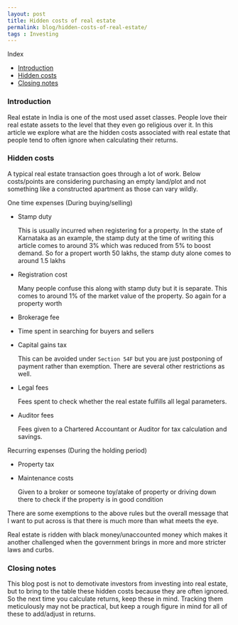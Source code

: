 ```yaml
---
layout: post
title: Hidden costs of real estate
permalink: blog/hidden-costs-of-real-estate/
tags : Investing
---
```



<i class="fa fa-list-ul fa-lg space-right"></i> Index

- [Introduction](#Introduction)
- [Hidden costs](#HiddenCosts)
- [Closing notes](#ClosingNotes)

<h3><b><a name = "Introduction" class="inter-header">Introduction</a></b></h3>

Real estate in India is one of the most used asset classes. People love their real estate assets to the level that they even go religious over it. In this article we explore what are the hidden costs associated with real estate that people tend to often ignore when calculating their returns.

<h3><b><a name = "HiddenCosts" class="inter-header">Hidden costs</a></b></h3>

A typical real estate transaction goes through a lot of work. Below costs/points are considering purchasing an empty land/plot and not something like a constructed apartment as those can vary wildly.

One time expenses (During buying/selling)

- Stamp duty 

  This is usually incurred when registering for a property. In the state of Karnataka as an example, the stamp duty at the time of writing this article comes to around 3% which was reduced from 5% to boost demand. So for a propert worth 50 lakhs, the stamp duty alone comes to around 1.5 lakhs

- Registration cost
  
  Many people confuse this along with stamp duty but it is separate. This comes to around 1% of the market value of the property. So again for a property worth     

- Brokerage fee

- Time spent in searching for buyers and sellers

- Capital gains tax

  This can be avoided under `Section 54F` but you are just postponing of payment rather than exemption. There are several other restrictions as well.

- Legal fees
  
  Fees spent to check whether the real estate fulfills all legal parameters.

- Auditor fees

  Fees given to a Chartered Accountant or Auditor for tax calculation and savings.

Recurring expenses (During the holding period)

- Property tax

- Maintenance costs
 
  Given to a broker or someone toy/atake of property or driving down there to check if the property is in good condition

There are some exemptions to the above rules but the overall message that I want to put across is that there is much more than what meets the eye.

Real estate is ridden with black money/unaccounted money which makes it another challenged when the government brings in more and more stricter laws and curbs. 

<h3><b><a name = "ClosingNotes" class="inter-header">Closing notes</a></b></h3>

This blog post is not to demotivate investors from investing into real estate, but to bring to the table these hidden costs because they are often ignored. So the next time you calculate returns, keep these in mind. Tracking them meticulously may not be practical, but keep a rough figure in mind for all of these to add/adjust in returns. 
